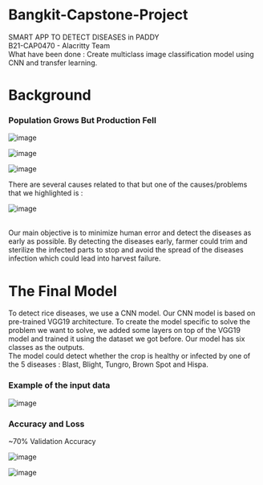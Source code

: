 # Bangkit-Capstone-Project

SMART APP TO DETECT DISEASES in PADDY <br/>
B21-CAP0470 - Alacritty Team <br/>
What have been done : Create multiclass image classification model using CNN and transfer learning. <br/>

Background
==========
<h3>Population Grows But Production Fell</h3>

![image](https://user-images.githubusercontent.com/67742339/144524398-f440df29-8794-4193-b555-5f80b8f5838c.png)

![image](https://user-images.githubusercontent.com/67742339/144524402-ded46cbf-06b4-4aab-8895-d661ee4dca4d.png)

![image](https://user-images.githubusercontent.com/67742339/144524405-9703db81-4b84-4b88-a96a-3c46a62cc1fe.png)

There are several causes related to that but one of the causes/problems that we highlighted is :

![image](https://user-images.githubusercontent.com/67742339/144524478-99269dc1-f610-4592-9505-5bc03d58585f.png)

<br/>
Our main objective is to minimize human error and detect the diseases as early as possible. By detecting the diseases early, farmer could trim and sterilize the infected parts to stop and avoid the spread of the diseases infection which could lead into harvest failure.<br/>

The Final Model
======================
To detect rice diseases, we use a CNN model. Our CNN model is based on pre-trained VGG19 architecture. To create the model specific to solve the problem we want to solve, we added some layers on top of the VGG19 model and trained it using the dataset we got before. Our model has six classes as the outputs. <br/>
The model could detect whether the crop is healthy or infected by one of the 5 diseases :  Blast, Blight, Tungro, Brown Spot and Hispa. <br/>
<h3>Example of the input data</h3>

![image](https://user-images.githubusercontent.com/67742339/144525292-c224000b-8ae5-4d98-bd20-1d1995aae450.png)


<h3>Accuracy and Loss</h3>
~70% Validation Accuracy <br/>

![image](https://user-images.githubusercontent.com/67742339/144524766-ad4b7a49-eb20-4b04-86f3-206be882a8b3.png)

![image](https://user-images.githubusercontent.com/67742339/144524793-ef50c7c8-03e5-4a53-82b2-7052f1d822fd.png)

